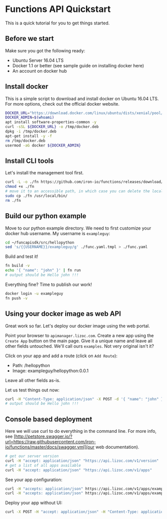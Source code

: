 Functions API Quickstart
========================
This is a quick tutorial for you to get things started.

Before we start
---------------
Make sure you got the following ready:
- Ubuntu Server 16.04 LTS
- Docker 1.1 or better (see sample guide on installing docker here)
- An account on docker hub


Install docker
--------------
This is a simple script to download and install docker on Ubuntu 16.04 LTS. For more options, check out the 
official docker website.

```bash
DOCKER_URL="https://download.docker.com/linux/ubuntu/dists/xenial/pool/stable/amd64/docker_ce_18.03.1~ce-0~ubuntu_amd64.deb"
DOCKER_ADMIN=$(whoami)
apt install software-properties-common -y
curl -sSL ${DOCKER_URL} -o /tmp/docker.deb
dpkg -i /tmp/docker.deb
apt-get install -y -f
rm /tmp/docker.deb
usermod -aG docker ${DOCKER_ADMIN}
```

Install CLI tools
-----------------
Let's install the management tool first.

```bash
curl -L -o ./fn https://github.com/iron-io/functions/releases/download/0.2.72/fn_linux
chmod +x ./fn
# move it to an accessible path, in which case you can delete the local copy
sudo cp ./fn /usr/local/bin/
rm ./fn
```

Build our python example
------------------------
Move to our python example directory. We need to first customize your docker hub username. My username is `exampleguy`:

```bash
cd ~/funcapisdk/src/hellopython
sed 's/{{USERNAME}}/exampleguy/g' ./func.yaml.tmpl > ./func.yaml
```

Build and test it!

```bash
fn build -v
echo '{ "name": "john" }' | fn run
# output should be Hello john !!!
```

Everything fine? Time to publish our work!

```bash
docker login -u exampleguy
fn push -v
```


Using your docker image as web API
----------------------------------
Great work so far. Let's deploy our docker image using the web portal.

Point your browser to `apimanager.lizoc.com`. Create a new app using the `Create App` button on the main page. Give it a 
unique name and leave all other fields untouched. We'll call ours `examples`. Not very original isn't it?

Click on your app and add a route (click on `Add Route`):

- Path: /hellopython
- Image: exampleguy/hellopython:0.0.1

Leave all other fields as-is.

Let us test things out now:

```bash
curl -H "Content-Type: application/json" -X POST -d '{ "name": "john" }' https://api.lizoc.com/r/examples/hellopython
# output should be Hello john !!!
```


Console based deployment
------------------------
Here we will use curl to do everything in the command line. For more info, see [http://petstore.swagger.io/?url=https://raw.githubusercontent.com/iron-io/functions/master/docs/swagger.yml](our web documentation).

```bash
# get our server version
curl -H "accept: application/json" "https://api.lizoc.com/v1/version"
# get a list of all apps available
curl -H "accept: application/json" "https://api.lizoc.com/v1/apps"
```

See your app configuration:

```bash
curl -H "accepts: application/json" https://api.lizoc.com/v1/apps/examples
curl -H "accepts: application/json" https://api.lizoc.com/v1/apps/examples/routes
```

Deploy your app without UI:

```bash
curl -X POST -H "accept: application/json" -H "Content-Type: application/json" -d '{ "app": { "name": "examples2", config": { "additionalProp1": "string", "additionalProp2": "string", "additionalProp3": "string" } }, "error": {}}' "https://api.lizoc.com/v1/apps" 
```
